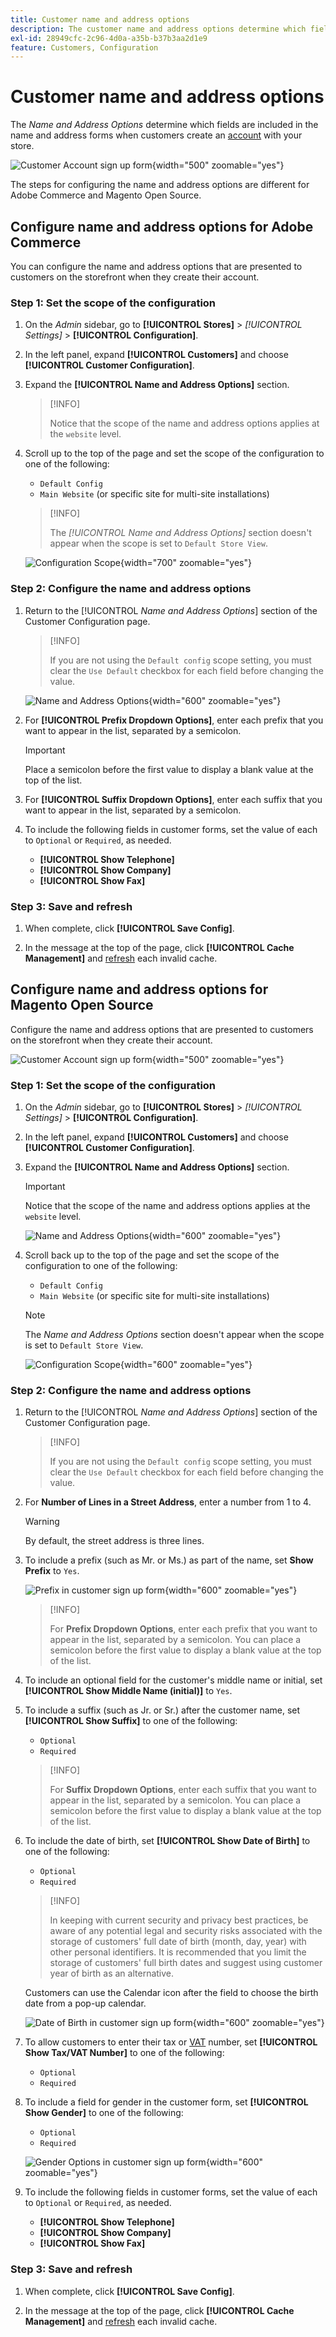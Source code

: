 ```yaml
---
title: Customer name and address options
description: The customer name and address options determine which fields are included in the name and address forms.
exl-id: 28949cfc-2c96-4d0a-a35b-b37b3aa2d1e9
feature: Customers, Configuration
---
```

# Customer name and address options

The _Name and Address Options_ determine which fields are included in the name and address forms when customers create an [account](../customers/account-create.md) with your store.

![Customer Account sign up form](assets/storefront-customer-account-address-book.png){width="500" zoomable="yes"}

The steps for configuring the name and address options are different for Adobe Commerce and Magento Open Source.

## Configure name and address options for Adobe Commerce

You can configure the name and address options that are presented to customers on the storefront when they create their account.

### Step 1: Set the scope of the configuration

1. On the _Admin_ sidebar, go to **[!UICONTROL Stores]** > _[!UICONTROL Settings]_ > **[!UICONTROL Configuration]**.

1. In the left panel, expand **[!UICONTROL Customers]** and choose **[!UICONTROL Customer Configuration]**.

1. Expand the **[!UICONTROL Name and Address Options]** section.

   >[!INFO]
   >
   >Notice that the scope of the name and address options applies at the `website` level.

1. Scroll up to the top of the page and set the scope of the configuration to one of the following:

   - `Default Config`
   - `Main Website` (or specific site for multi-site installations)

   >[!INFO]
   >
   >The _[!UICONTROL Name and Address Options]_ section doesn't appear when the scope is set to `Default Store View`.

   ![Configuration Scope](assets/customer-configuration-scope-ee.png){width="700" zoomable="yes"}

### Step 2: Configure the name and address options

1. Return to the [!UICONTROL _Name and Address Options_] section of the Customer Configuration page.

   >[!INFO]
   >
   > If you are not using the `Default config` scope setting, you must clear the `Use Default` checkbox for each field before changing the value.

   ![Name and Address Options](../configuration-reference/customers/assets/customer-configuration-name-address-options-ee.png){width="600" zoomable="yes"}

1. For **[!UICONTROL Prefix Dropdown Options]**, enter each prefix that you want to appear in the list, separated by a semicolon.

   >[!IMPORTANT]
   >
   >Place a semicolon before the first value to display a blank value at the top of the list.

1. For **[!UICONTROL Suffix Dropdown Options]**, enter each suffix that you want to appear in the list, separated by a semicolon.

1. To include the following fields in customer forms, set the value of each to `Optional` or `Required`, as needed.

   - **[!UICONTROL Show Telephone]**
   - **[!UICONTROL Show Company]**
   - **[!UICONTROL Show Fax]**

### Step 3: Save and refresh

1. When complete, click **[!UICONTROL Save Config]**.

1. In the message at the top of the page, click **[!UICONTROL Cache Management]** and [refresh](../systems/cache-management.md) each invalid cache.

## Configure name and address options for Magento Open Source

Configure the name and address options that are presented to customers on the storefront when they create their account.

![Customer Account sign up form](assets/storefront-customer-account-signup.png){width="500" zoomable="yes"}

### Step 1: Set the scope of the configuration

1. On the _Admin_ sidebar, go to **[!UICONTROL Stores]** > _[!UICONTROL Settings]_ > **[!UICONTROL Configuration]**.

1. In the left panel, expand **[!UICONTROL Customers]** and choose **[!UICONTROL Customer Configuration]**.

1. Expand the **[!UICONTROL Name and Address Options]** section.

   >[!IMPORTANT]
   >
   > Notice that the scope of the name and address options applies at the `website` level.

   ![Name and Address Options](../configuration-reference/customers/assets/customer-configuration-name-address-options-ce.png){width="600" zoomable="yes"}

1. Scroll back up to the top of the page and set the scope of the configuration to one of the following:

   - `Default Config`
   - `Main Website` (or specific site for multi-site installations)

   >[!NOTE]
   >
   >The _Name and Address Options_ section doesn't appear when the scope is set to `Default Store View`.

   ![Configuration Scope](assets/configuration-scope.png){width="600" zoomable="yes"}

### Step 2: Configure the name and address options

1. Return to the [!UICONTROL _Name and Address Options_] section of the Customer Configuration page.

   >[!INFO]
   >
   >If you are not using the `Default config` scope setting, you must clear the `Use Default` checkbox for each field before changing the value.

1. For **Number of Lines in a Street Address**, enter a number from 1 to 4.

   >[!WARNING]
   >
   >By default, the street address is three lines.

1. To include a prefix (such as Mr. or Ms.) as part of the name, set **Show Prefix** to `Yes`.

   ![Prefix in customer sign up form](assets/storefront-customer-account-prefix.png){width="600" zoomable="yes"}

   >[!INFO]
   >
   >For **Prefix Dropdown Options**, enter each prefix that you want to appear in the list, separated by a semicolon. You can place a semicolon before the first value to display a blank value at the top of the list.

1. To include an optional field for the customer's middle name or initial, set **[!UICONTROL Show Middle Name (initial)]** to `Yes`.

1. To include a suffix (such as Jr. or Sr.) after the customer name, set **[!UICONTROL Show Suffix]** to one of the following:

   - `Optional`
   - `Required`

   >[!INFO]
   >
   >For **Suffix Dropdown Options**, enter each suffix that you want to appear in the list, separated by a semicolon. You can place a semicolon before the first value to display a blank value at the top of the list.

1. To include the date of birth, set **[!UICONTROL Show Date of Birth]** to one of the following:

   - `Optional`
   - `Required`

   >[!INFO]
   >
   >In keeping with current security and privacy best practices, be aware of any potential legal and security risks associated with the storage of customers' full date of birth (month, day, year) with other personal identifiers. It is recommended that you limit the storage of customers' full birth dates and suggest using customer year of birth as an alternative.

   Customers can use the Calendar icon after the field to choose the birth date from a pop-up calendar.

   ![Date of Birth in customer sign up form](assets/storefront-customer-account-date-of-birth.png){width="600" zoomable="yes"}

1. To allow customers to enter their tax or [VAT](../stores-purchase/vat.md) number, set **[!UICONTROL Show Tax/VAT Number]** to one of the following:

   - `Optional`
   - `Required`

1. To include a field for gender in the customer form, set **[!UICONTROL Show Gender]** to one of the following:

   - `Optional`
   - `Required`

   ![Gender Options in customer sign up form](assets/storefront-customer-account-gender.png){width="600" zoomable="yes"}

1. To include the following fields in customer forms, set the value of each to `Optional` or `Required`, as needed.

   - **[!UICONTROL Show Telephone]**
   - **[!UICONTROL Show Company]**
   - **[!UICONTROL Show Fax]**

### Step 3: Save and refresh

1. When complete, click **[!UICONTROL Save Config]**.

1. In the message at the top of the page, click **[!UICONTROL Cache Management]** and [refresh](../systems/cache-management.md) each invalid cache.
